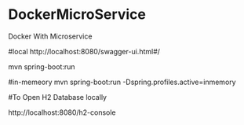# DockerMicroService
Docker With Microservice

#local
http://localhost:8080/swagger-ui.html#/

mvn spring-boot:run

#in-memeory
mvn spring-boot:run -Dspring.profiles.active=inmemory

#To Open H2 Database locally

http://localhost:8080/h2-console

